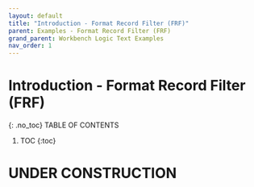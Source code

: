 ```yaml
---
layout: default
title: "Introduction - Format Record Filter (FRF)"
parent: Examples - Format Record Filter (FRF)
grand_parent: Workbench Logic Text Examples
nav_order: 1
---
```


# Introduction - Format Record Filter (FRF)
{: .no_toc}
TABLE OF CONTENTS 
1. TOC
{:toc}  
 
# UNDER CONSTRUCTION
